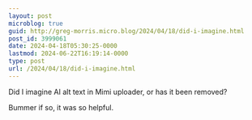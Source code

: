 ```yaml
---
layout: post
microblog: true
guid: http://greg-morris.micro.blog/2024/04/18/did-i-imagine.html
post_id: 3999061
date: 2024-04-18T05:30:25-0000
lastmod: 2024-06-22T16:19:14-0000
type: post
url: /2024/04/18/did-i-imagine.html
---
```

Did I imagine AI alt text in Mimi uploader, or has it been removed? 

Bummer if so, it was so helpful. 
